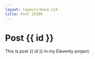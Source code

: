 ```yaml
---
layout: layouts/base.njk
title: Post 15589
---
```


# Post {{ id }}

This is post {{ id }} in my Eleventy project.
